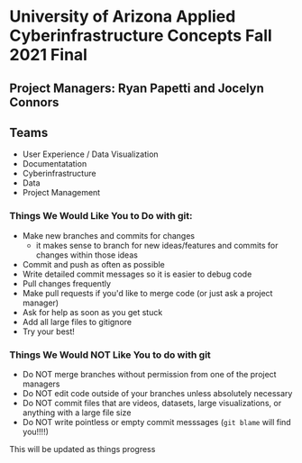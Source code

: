 # University of Arizona Applied Cyberinfrastructure Concepts Fall 2021 Final

## Project Managers: Ryan Papetti and Jocelyn Connors


## Teams
- User Experience / Data Visualization
- Documentatation
- Cyberinfrastructure
- Data
- Project Management

### Things We Would Like You to Do with git:

- Make new branches and commits for changes
    - it makes sense to branch for new ideas/features and commits for changes within those ideas
- Commit and push as often as possible
- Write detailed commit messages so it is easier to debug code
- Pull changes frequently
- Make pull requests if you'd like to merge code (or just ask a project manager)
- Ask for help as soon as you get stuck
- Add all large files to gitignore 
- Try your best!
### Things We Would NOT Like You to do with git
- Do NOT merge branches without permission from one of the project managers
- Do NOT edit code outside of your branches unless absolutely necessary
- Do NOT commit files that are videos, datasets, large visualizations, or anything with a large file size
- Do NOT write pointless or empty commit messsages (`git blame` will find you!!!!)


This will be updated as things progress














